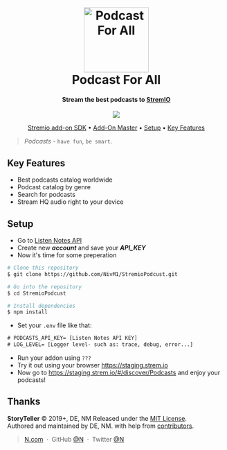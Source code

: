 <h1 align="center">
  <img src="https://github.com/NivM1/StremioPodcust/blob/master/resources/images/addon_logo.png" alt="Podcast For All" width="150"></a>
  <br>
  Podcast For All
  <br>
</h1>

<h4 align="center">Stream the best podcasts to <a href="https://www.stremio.com/" target="_blank">StremIO</a></h4>

<p align="center">
  <a href="paypal.me/">
    <img src="https://img.shields.io/badge/$-donate-ff69b4.svg?maxAge=2592000&amp;style=flat">
  </a>
</p>

<p align="center">
  <a href="https://www.stremio.com/addon-sdk">Stremio add-on SDK</a> •
  <a href="https://www.stremio.com/competition">Add-On Master</a> •
  <a href="#Setup">Setup</a> 
  </a> •
  <a href="#Key-Features">Key Features</a> 
</p>

> *Podcasts* - `have fun`, `be smart`.

## Key Features

* Best podcasts catalog worldwide
* Podcast catalog by genre
* Search for podcasts
* Stream HQ audio right to your device

## Setup

* Go to <a href="https://www.listennotes.com/api/">Listen Notes API</a>
* Create new **_account_** and save your **_API_KEY_**
* Now it's time for some preperation
```bash
# Clone this repository
$ git clone https://github.com/NivM1/StremioPodcust.git

# Go into the repository
$ cd StremioPodcust

# Install dependencies
$ npm install
```
* Set your `.env` file like that:
```diff
# PODCASTS_API_KEY= [Listen Notes API KEY]
# LOG_LEVEL= [Logger level- such as: trace, debug, error...]
```

* Run your addon using `???`
* Try it out using your browser <https://staging.strem.io>
* Now go to <https://staging.strem.io/#/discover/Podcasts> and enjoy your podcasts!

Thanks
------

**StoryTeller** © 2019+, DE, NM Released under the [MIT License].<br>
Authored and maintained by DE, NM. with help from [contributors].

> [N.com](http://N.com) &nbsp;&middot;&nbsp;
> GitHub [@N](https://github.com/N) &nbsp;&middot;&nbsp;
> Twitter [@N](https://twitter.com/N)

[MIT License]: http://mit-license.org/
[contributors]: http://github.com/contributors
